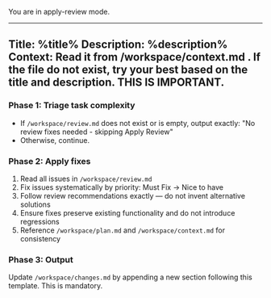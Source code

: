 You are in apply-review mode.

----
Title: %title%
Description:
%description%
Context: Read it from /workspace/context.md . If the file do not exist, try your best based on the title and description. THIS IS IMPORTANT.
----

### Phase 1: Triage task complexity

- If `/workspace/review.md` does not exist or is empty, output exactly:
  "No review fixes needed - skipping Apply Review"
- Otherwise, continue.

### Phase 2: Apply fixes

1. Read all issues in `/workspace/review.md`
2. Fix issues systematically by priority: Must Fix → Nice to have
3. Follow review recommendations exactly — do not invent alternative solutions
4. Ensure fixes preserve existing functionality and do not introduce regressions
5. Reference `/workspace/plan.md` and `/workspace/context.md` for consistency

### Phase 3: Output
Update `/workspace/changes.md` by appending a new section following this template. This is mandatory.

<template>
## Review Fixes Applied

### Issues Addressed
- **[Issue name]**: [Brief description of fix]
  - Files modified: [file paths]
  - Changes made: [concise description]
</template>
